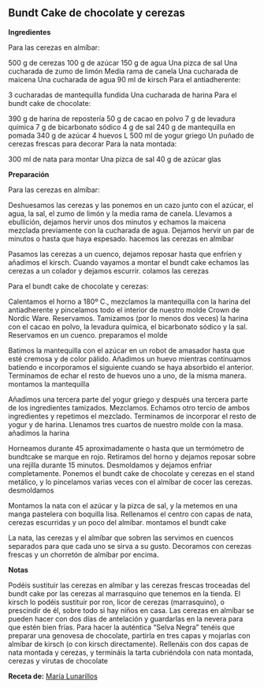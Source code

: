 ## Bundt Cake de chocolate y cerezas

**Ingredientes**

Para las cerezas en almíbar:

500 g de cerezas
100 g de azúcar
150 g de agua
Una pizca de sal
Una cucharada de zumo de limón
Media rama de canela
Una cucharada de maicena
Una cucharada de agua
90 ml de kirsch
Para el antiadherente:

3 cucharadas de mantequilla fundida
Una cucharada de harina
Para el bundt cake de chocolate:

390 g de harina de repostería
50 g de cacao en polvo
7 g de levadura química
7 g de bicarbonato sódico
4 g de sal
240 g de mantequilla en pomada
340 g de azúcar
4 huevos L
500 ml de yogur griego
Un puñado de cerezas frescas para decorar
Para la nata montada:

300 ml de nata para montar
Una pizca de sal
40 g de azúcar glas

**Preparación**

Para las cerezas en almíbar:

Deshuesamos las cerezas y las ponemos en un cazo junto con el azúcar, el agua, la sal, el zumo de limón y la media rama de canela.
Llevamos a ebullición, dejamos hervir unos dos minutos y echamos la maicena mezclada previamente con la cucharada de agua. Dejamos hervir un par de minutos o hasta que haya espesado.
hacemos las cerezas en almíbar

Pasamos las cerezas a un cuenco, dejamos reposar hasta que enfríen y añadimos el kirsch.
Cuando vayamos a montar el bundt cake echamos las cerezas a un colador y dejamos escurrir.
colamos las cerezas

Para el bundt cake de chocolate y cerezas:

Calentamos el horno a 180º C., mezclamos la mantequilla con la harina del antiadherente y pincelamos todo el interior de nuestro molde Crown de Nordic Ware. Reservamos.
Tamizamos (por lo menos dos veces) la harina con el cacao en polvo, la levadura química, el bicarbonato sódico y la sal. Reservamos en un cuenco.
preparamos el molde

Batimos la mantequilla con el azúcar en un robot de amasador hasta que esté cremosa y de color pálido.
Añadimos un huevo mientras continuamos batiendo e incorporamos el siguiente cuando se haya absorbido el anterior. Terminamos de echar el resto de huevos uno a uno, de la misma manera.
montamos la mantequilla

Añadimos una tercera parte del yogur griego y después una tercera parte de los ingredientes tamizados. Mezclamos. Echamos otro tercio de ambos ingredientes y repetimos el mezclado. Terminamos de incorporar el resto de yogur y de harina.
Llenamos tres cuartos de nuestro molde con la masa.
añadimos la harina

Horneamos durante 45 aproximadamente o hasta que un termómetro de bundtcake se marque en rojo.
Retiramos del horno y dejamos reposar sobre una rejilla durante 15 minutos. Desmoldamos y dejamos enfriar completamente.
Ponemos el bundt cake de chocolate y cerezas en el stand metálico, y lo pincelamos varias veces con el almíbar de cocer las cerezas.
desmoldamos

Montamos la nata con el azúcar y la pizca de sal, y la metemos en una manga pastelera con boquilla lisa.
Rellenamos el centro con capas de nata, cerezas escurridas y un poco del almíbar.
montamos el bundt cake

La nata, las cerezas y el almíbar que sobren las servimos en cuencos separados para que cada uno se sirva a su gusto.
Decoramos con cerezas frescas y un chorretón de almíbar por encima.

**Notas**

Podéis sustituir las cerezas en almíbar y las cerezas frescas troceadas del bundt cake por las cerezas al marrasquino que tenemos en la tienda.
El kirsch lo podéis sustituir por ron, licor de cerezas (marrasquino), o prescindir de él, sobre todo si hay niños en casa.
Las cerezas en almíbar se pueden hacer con dos días de antelación y guardarlas en la nevera para que estén bien frías.
Para hacer la auténtica “Selva Negra” tenéis que preparar una genovesa de chocolate, partirla en tres capas y mojarlas con almíbar de kirsch (o con kirsch directamente). Rellenáis con dos capas de nata montada y cerezas, y termináis la tarta cubriéndola con nata montada, cerezas y virutas de chocolate

**Receta de:** [María Lunarillos](http://www.marialunarillos.com/blog/2016/06/bundt-cake-de-chocolate-y-cerezas.html)